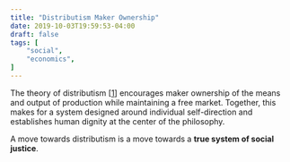 ```yaml
---
title: "Distributism Maker Ownership"
date: 2019-10-03T19:59:53-04:00
draft: false
tags: [
	"social",
	"economics",
]
---
```

The theory of distributism [[1](https://en.wikipedia.org/wiki/Distributism "Distributism - Wikipedia")] encourages maker ownership of the means and output of production while maintaining a free market. Together, this makes for a system designed around individual self-direction and establishes human dignity at the center of the philosophy.

A move towards distributism is a move towards a **true system of social justice**.
